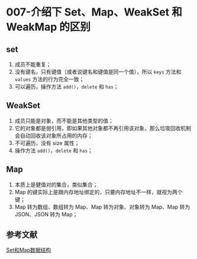 # 007-介绍下 Set、Map、WeakSet 和 WeakMap 的区别

## set

1. 成员不能重复；
2. 没有键名，只有键值（或者说键名和键值是同一个值），所以 `keys` 方法和 `values` 方法的行为完全一致；
3. 可以遍历，操作方法 `add()`，`delete` 和 `has`；

## WeakSet

1. 成员只能是对象，而不能是其他类型的值；
2. 它的对象都是弱引用，即如果其他对象都不再引用该对象，那么垃圾回收机制会自动回收该对象所占用的内存；
3. 不可遍历，没有 size 属性；
4. 操作方法 `add()`，`delete` 和 `has`；

## Map

1. 本质上是健值对的集合，类似集合；
2. Map 的键实际上是跟内存地址绑定的，只要内存地址不一样，就视为两个键；
3. Map 转为数组、数组转为 Map、Map 转为对象、对象转为 Map、Map 转为 JSON、JSON 转为 Map；


## 参考文献

[Set和Map数据结构](https://es6.ruanyifeng.com/#docs/set-map)